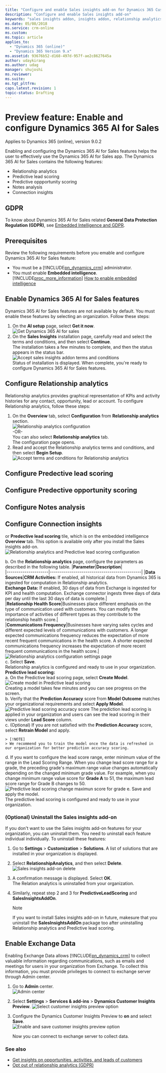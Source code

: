 ```yaml
---
title: "Configure and enable Sales insights add-on for Dynamics 365 Customer Engagement | MicrosoftDocs"
description: "Configure and enable Sales insights add-on"
keywords: "sales insights addon, insights addon, relationship analytics, predective lead scoring, lead scoring"
ms.date: 05/08/2018
ms.service: crm-online
ms.custom: 
ms.topic: article
applies_to:
  - "Dynamics 365 (online)"
  - "Dynamics 365 Version 9.x"
ms.assetid: 93676b52-d168-497d-957f-ae2c8627645a
author: udaykirang
ms.author: udag
manager: shujoshi
ms.reviewer: 
ms.suite: 
ms.tgt_pltfrm: 
caps.latest.revision: 1
topic-status: Drafting
---
```


# Preview feature: Enable and configure Dynamics 365 AI for Sales

Applies to Dynamics 365 (online), version 9.0.2

Enabling and configuring the Dynamics 365 AI for Sales features helps the user to effectively use the Dynamics 365 AI for Sales app. The Dynamics 365 AI for Sales contains the following features:
- Relationship analytics
- Predictive lead scoring
- Predictive oppportunity scoring
- Notes analysis
- Connection insights

## GDPR
To know about Dynamics 365 AI for Sales related **General Data Protection Regulation (GDPR)**, see [Embedded Intelligence and GDPR](embedded-intelligence-gdpr.md).<br>

## Prerequisites
Review the following requirements before you emable and configure Dynamics 365 AI for Sales feature:
- You must be a [!INCLUDE[pn_dynamics_crm](../includes/pn-dynamics-crm.md)] administrator.
- You must enable **Embedded intelligence**. [!INCLUDE[proc_more_information](../includes/proc-more-information.md)] [How to enable embedded intelligence](configure-enable-embedded-intelligence.md#how-to-enable-embedded-intelligence)

## Enable Dynamics 365 AI for Sales features
Dynamics 365 AI for Sales features are not available by default. You must enable these features by selecting an organization.
Follow these steps:
1. On the **AI setup** page, select **Get it now**.   
    ![Get Dynamics 365 AI for sales](media/d365-ai-sales-getitnow.png "Get Dynamics 365 AI for sales")<br>
2. On the **Sales Insights** installation page, carefully read and select the terms and conditions, and then select **Continue**. <br>
    The installation takes a few minutes to complete, and then the status appears in the status bar.<br>
    ![Accept sales insights addon terms and conditions](media/sales-insights-addon-terms-conditions.png "Accept sales insights addon terms and conditions") <br>
    Status of installation is displayed. When complete, you're ready to configure Dynamics 365 AI for Sales features.

## Configure Relationship analytics
Relationship analytics provides graphical representation of KPIs and activity histories for any contact, opportunity, lead or account. To configure Relationship analytics, follow these steps:

1. On the **Overview** tab, select **Configuration** from **Relationship analytics** section.<br>
   ![Relationship analytics configuration](media/relationship-analytics-configuration.png "Relationship analytics configuration") <br>
-OR-   
You can also select **Relationship analytics** tab. <br>
The configuration page opens.
2. Read and accept the Relationship analytics terms and conditions, and then select **Begin Setup**.
   ![Accept terms and conditions for Relationship analytics](media/relationship-analytics-terms-conditions.png "Accept terms and conditions for Relationship analytics") <br>





## Configure Predective lead scoring




## Configure Predective opportunity scoring



## Configure Notes analysis




## Configure Connection insights



 or **Predective lead scoring** tile, which is on the embedded intelligence **Overview** tab. This option is available only after you install the Sales insights add-on.<br>
![Relationship analytics and Predictive lead scoring configuration](media/relationship-analytics-lead-scoring-configuration.png "Relationship analytics and Predictive lead scoring configuration configuration") <br>

      
   b. On the **Relationship analytics** page, configure the parameters as described in the following table.
      |**Parameter**|**Description**|  
      |---------------------|----------------------------------------------|
      |**Data Sources**|**CRM Activities:** If enabled, all historical data from Dynamics 365 is ingested for computation in Relationship analytics.<br>**Exchange Data:** If enabled, 30 days of data from Exchange is ingested for KPI and health computation. Exchange connector ingests three days of data per day until the last 30 days of data is complete.|  
      |**Relationship Health Score**|Businesses place different emphasis on the type of communication used with customers. You can modify the importance of activities of different types as they contribute to the relationship health score.|  
      |**Communications Frequency**|Businesses have varying sales cycles and different expected levels of communications with customers. A longer expected communications frequency reduces the expectation of more recent frequent communications in the health score. A shorter expected communications frequency increases the expectation of more recent frequent communications in the health score.|<br>
      ![Relationship analytics configuration settings page](media/relationship-analytics-configuration-settings.png "Relationship analytics configuration settings page") <br>
   c. Select **Save**.<br>
      Relationship analytics is configured and ready to use in your organization. <br>
<a name="PredictiveLeadScoring"></a>**Predictive lead scoring:**<br>
   a. On the Predictive lead scoring page, select **Create Model**.<br>
      ![Create model in Predictive lead scoring](media/predictive-lead-scoring-create-model.png "Create model in Predictive lead scoring") <br>
      Creating a model takes few minutes and you can see progress on the screen.<br>
   b. Verify that the **Prediction Accuracy** score from **Model Outcome** matches your organizational requirements and select **Apply Model**.<br>
      ![Predictive lead scoring accuracy score](media/predictive-lead-scoring-score-accuracy.png "Predictive lead scoring accuracy score")
      The prediction lead scoring is applied in your organization and users can see the lead scoring in their views under **Lead Score** column.<br> 
   c. (Optional) If you are not satisfied with the **Prediction Accuracy** score, select **Retrain Model** and apply.<br>
   
    > [!NOTE]
    > We recommend you to train the model once the data is refreshed in our organization for better prediction accuracy scoring.
   
   d. If you want to configure the lead score range, enter minimum value of the range in the Lead Scoring Range.
      When you change lead score range for a grade, the preceding grade's maximum range value changes automatically depending on the changed minimum grade value. For example, when you change minimum range value score for **Grade A** to 51, the maximum lead score range for Grade B changes to 50.
      ![Predictive lead scoring change maximun score for grade](media/predictive-lead-scoring-change-max-score.png "Predictive lead scoring change maximun score for grade")
   e. Save and apply the model. <br>
    The predictive lead scoring is configured and ready to use in your organization.

### (Optional) Uninstall the Sales insights add-on

If you don't want to use the Sales insights add-on features for your organization, you can uninstall them. You need to uninstall each feature individual individually. To uninstall these features:
1.	Go to **Settings** > **Customization** > **Solutions**.
    A list of solutions that are installed in your organization is displayed.
2. Select **RelationshipAnalytics**, and then select **Delete**.<br>
   ![Sales insights add-on delete](media/sales-insights-addon-uninstall-ra.png "Sales insights add-on delete") <br>
3. A confirmation message is displayed. Select **OK**.<br>
   The Relation analytics is uninstalled from your organization. 
4. Similarly, repeat step 2 and 3 for **PredictiveLeadScoring** and **SalesInsightsAddOn**.

    > [!NOTE]
    > If you want to install Sales insights add-on in future, makesure that you uninstall the **SalesInsightsAddOn** package too after uninstalling Relationship analytics and Predictive lead scoring.

## Enable Exchange Data   

Enabling Exchange Data allows [!INCLUDE[pn_dynamics_crm](../includes/pn-dynamics-crm.md)] to collect valuable information regarding communications, such as emails and meetings for users in your organization from Exchange. To collect this information, you must provide privileges to connect to exchange server through Admin center.

1.  Go to **Admin** center.    
    ![Admin center](media/sales-insights-addon-admincenter.png "Admin center")

3.  Select **Settings** > **Services & add-ins** > **Dynamics Customer Insights Preview**.
    ![Select customer insights preview option](media/sales-insights-addon-admincenter-customer-insights-preview.png "Select customer insights preview option")

4.  Configure the Dynamics Customer Insights Preview to **on** and select **Save**.<br>
    ![Enable and save customer insights preview option](media/sales-insights-addon-admincenter-customer-insights-preview-settings.png "Enable and save customer insights preview option")

    Now you can connect to exchange server to collect data.

### See also

-  [Get insights on opportunities, activities, and leads of customers](sales-insights-addon.md)
-  [Opt out of relationship analytics (GDPR)](optout-relationship-analytics-gdpr.md)